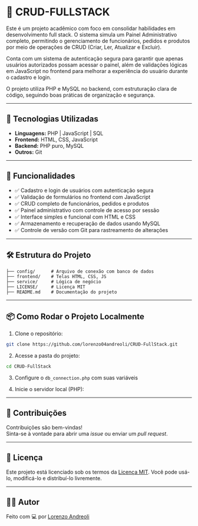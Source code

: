 # 📌 CRUD-FULLSTACK

Este é um projeto acadêmico com foco em consolidar habilidades em desenvolvimento full stack. O sistema simula um Painel Administrativo completo, permitindo o gerenciamento de funcionários, pedidos e produtos por meio de operações de CRUD (Criar, Ler, Atualizar e Excluir).

Conta com um sistema de autenticação segura para garantir que apenas usuários autorizados possam acessar o painel, além de validações lógicas em JavaScript no frontend para melhorar a experiência do usuário durante o cadastro e login.

O projeto utiliza PHP e MySQL no backend, com estruturação clara de código, seguindo boas práticas de organização e segurança.

---


## 🚀 Tecnologias Utilizadas

- **Linguagens:** PHP | JavaScript | SQL  
- **Frontend:** HTML, CSS, JavaScript  
- **Backend:** PHP puro, MySQL  
- **Outros:** Git

---

## 🧠 Funcionalidades

- ✅ Cadastro e login de usuários com autenticação segura
- ✅ Validação de formulários no frontend com JavaScript
- ✅ CRUD completo de funcionários, pedidos e produtos
- ✅ Painel administrativo com controle de acesso por sessão
- ✅ Interface simples e funcional com HTML e CSS
- ✅ Armazenamento e recuperação de dados usando MySQL
- ✅ Controle de versão com Git para rastreamento de alterações

---

## 🛠️ Estrutura do Projeto

```
├── config/      # Arquivo de conexão com banco de dados
├── frontend/    # Telas HTML, CSS, JS
├── service/     # Lógica de negócio 
├── LICENSE/     # Licença MIT   
├── README.md    # Documentação do projeto
```

---

## 📦 Como Rodar o Projeto Localmente

1. Clone o repositório:
```bash
git clone https://github.com/lorenzo04andreoli/CRUD-FullStack.git
```

2. Acesse a pasta do projeto:
```bash
cd CRUD-FullStack
```

3. Configure o `db_connection.php` com suas variáveis

4. Inicie o servidor local (PHP):

---

## 🤝 Contribuições

Contribuições são bem-vindas!  
Sinta-se à vontade para abrir uma _issue_ ou enviar um _pull request_.

---

## 📄 Licença

Este projeto está licenciado sob os termos da [Licença MIT](./LICENSE). Você pode usá-lo, modificá-lo e distribuí-lo livremente.

---

## 👨‍💻 Autor

Feito com 💻 por [Lorenzo Andreoli](https://github.com/lorenzo04andreoli)
